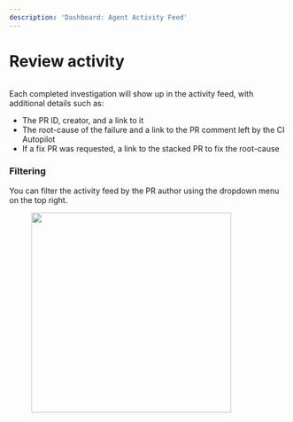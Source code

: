 ```yaml
---
description: 'Dashboard: Agent Activity Feed'
---
```


# Review activity

<figure><img src="../.gitbook/assets/Screenshot 2025-09-11 at 3.44.44 PM.png" alt=""><figcaption></figcaption></figure>



Each completed investigation will show up in the activity feed, with additional details such as:

* The PR ID, creator, and a link to it
* The root-cause of the failure and a link to the PR comment left by the CI Autopilot
* If a fix PR was requested, a link to the stacked PR to fix the root-cause



### Filtering

You can filter the activity feed by the PR author using the dropdown menu on the top right.

<figure><img src="../.gitbook/assets/Screenshot 2025-09-10 at 4.22.11 PM.png" alt="" width="361"><figcaption></figcaption></figure>

